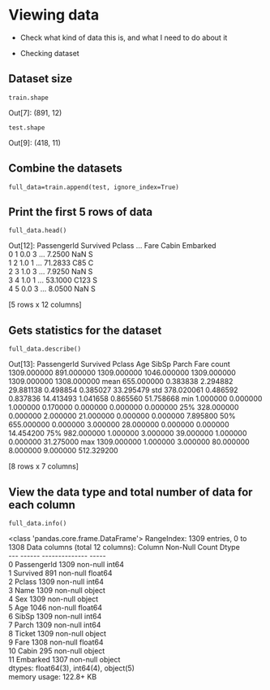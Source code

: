 # Viewing data

* Check what kind of data this is, and what I need to do about it

* Checking dataset
## Dataset size
```
train.shape
```
Out[7]: (891, 12)
```
test.shape
```
Out[9]: (418, 11)

## Combine the datasets
```
full_data=train.append(test, ignore_index=True)
```
## Print the first 5 rows of data
```
full_data.head()
```
Out[12]: 
   PassengerId  Survived  Pclass  ...     Fare Cabin  Embarked<br>
0            1       0.0       3  ...   7.2500   NaN         S<br>
1            2       1.0       1  ...  71.2833   C85         C<br>
2            3       1.0       3  ...   7.9250   NaN         S<br>
3            4       1.0       1  ...  53.1000  C123         S<br>
4            5       0.0       3  ...   8.0500   NaN         S<br>

[5 rows x 12 columns]

## Gets statistics for the dataset
```
full_data.describe()
```

Out[13]: 
       PassengerId    Survived       Pclass          Age        SibSp        Parch         Fare
count  1309.000000  891.000000  1309.000000  1046.000000  1309.000000  1309.000000  1308.000000
mean    655.000000    0.383838     2.294882    29.881138     0.498854     0.385027    33.295479
std     378.020061    0.486592     0.837836    14.413493     1.041658     0.865560    51.758668
min       1.000000    0.000000     1.000000     0.170000     0.000000     0.000000     0.000000
25%     328.000000    0.000000     2.000000    21.000000     0.000000     0.000000     7.895800
50%     655.000000    0.000000     3.000000    28.000000     0.000000     0.000000    14.454200
75%     982.000000    1.000000     3.000000    39.000000     1.000000     0.000000    31.275000
max    1309.000000    1.000000     3.000000    80.000000     8.000000     9.000000   512.329200

[8 rows x 7 columns]

## View the data type and total number of data for each column
```
full_data.info()
```
<class 'pandas.core.frame.DataFrame'>
RangeIndex: 1309 entries, 0 to 1308
Data columns (total 12 columns):
    Column       Non-Null Count  Dtype  <br>
---  ------       --------------  -----  <br>
 0   PassengerId  1309 non-null   int64  <br>
 1   Survived     891 non-null    float64<br>
 2   Pclass       1309 non-null   int64  <br>
 3   Name         1309 non-null   object <br>
 4   Sex          1309 non-null   object <br>
 5   Age          1046 non-null   float64<br>
 6   SibSp        1309 non-null   int64  <br>
 7   Parch        1309 non-null   int64  <br>
 8   Ticket       1309 non-null   object <br>
 9   Fare         1308 non-null   float64<br>
 10  Cabin        295 non-null    object <br>
 11  Embarked     1307 non-null   object <br>
dtypes: float64(3), int64(4), object(5)  <br>
memory usage: 122.8+ KB


